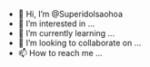 - 👋 Hi, I’m @Superidolsaohoa
- 👀 I’m interested in ...
- 🌱 I’m currently learning ...
- 💞️ I’m looking to collaborate on ...
- 📫 How to reach me ...

<!---
Superidolsaohoa/Superidolsaohoa is a ✨ special ✨ repository because its `README.md` (this file) appears on your GitHub profile.
You can click the Preview link to take a look at your changes.
--->
